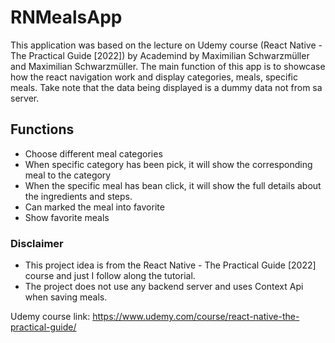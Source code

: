 # RNMealsApp

This application was based on the lecture on Udemy course (React Native - The Practical Guide [2022]) by Academind by Maximilian Schwarzmüller 
and Maximilian Schwarzmüller. The main function of this app is to showcase how the react navigation work and display categories, meals, specific meals. Take 
note that the data being displayed is a dummy data not from sa server. 


## Functions
- Choose different meal categories
- When specific category has been pick, it will show the corresponding meal to the category
- When the specific meal has bean click, it will show the full details about the ingredients and steps.
- Can marked the meal into favorite
- Show favorite meals

### Disclaimer
* This project idea is from the React Native - The Practical Guide [2022] course and just I follow along the tutorial.
* The project does not use any backend server and uses Context Api when saving meals.

Udemy course link: https://www.udemy.com/course/react-native-the-practical-guide/

